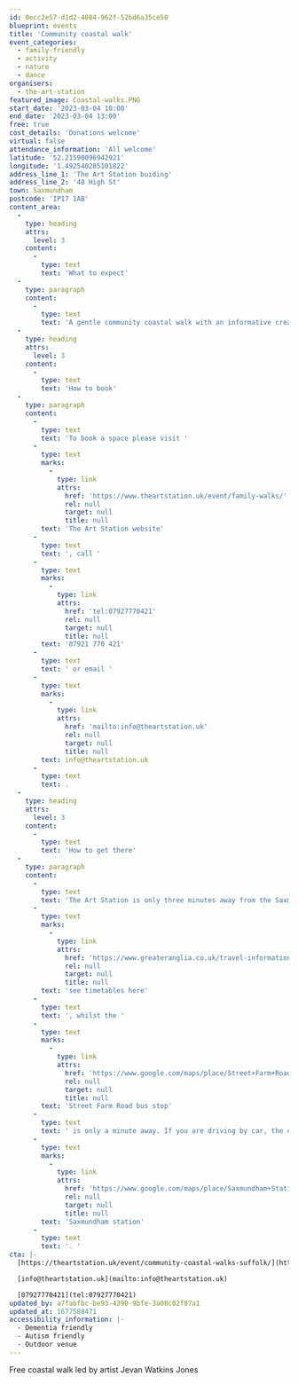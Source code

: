 ```yaml
---
id: 0ecc2e57-d1d2-4084-962f-52bd6a35ce50
blueprint: events
title: 'Community coastal walk'
event_categories:
  - family-friendly
  - activity
  - nature
  - dance
organisers:
  - the-art-station
featured_image: Coastal-walks.PNG
start_date: '2023-03-04 10:00'
end_date: '2023-03-04 13:00'
free: true
cost_details: 'Donations welcome'
virtual: false
attendance_information: 'All welcome'
latitude: '52.21590096942921'
longitude: '1.492540285101822'
address_line_1: 'The Art Station buiding'
address_line_2: '48 High St'
town: Saxmundham
postcode: 'IP17 1AB'
content_area:
  -
    type: heading
    attrs:
      level: 3
    content:
      -
        type: text
        text: 'What to expect'
  -
    type: paragraph
    content:
      -
        type: text
        text: 'A gentle community coastal walk with an informative creative session led by artist Jevan Watkins Jones. Materials and free transport to the East Suffolk Coast will be provided. The meeting point is at The Art Station (yellow doors). '
  -
    type: heading
    attrs:
      level: 3
    content:
      -
        type: text
        text: 'How to book'
  -
    type: paragraph
    content:
      -
        type: text
        text: 'To book a space please visit '
      -
        type: text
        marks:
          -
            type: link
            attrs:
              href: 'https://www.theartstation.uk/event/family-walks/'
              rel: null
              target: null
              title: null
        text: 'The Art Station website'
      -
        type: text
        text: ', call '
      -
        type: text
        marks:
          -
            type: link
            attrs:
              href: 'tel:07927770421'
              rel: null
              target: null
              title: null
        text: '07921 770 421'
      -
        type: text
        text: ' or email '
      -
        type: text
        marks:
          -
            type: link
            attrs:
              href: 'mailto:info@theartstation.uk'
              rel: null
              target: null
              title: null
        text: info@theartstation.uk
      -
        type: text
        text: .
  -
    type: heading
    attrs:
      level: 3
    content:
      -
        type: text
        text: 'How to get there'
  -
    type: paragraph
    content:
      -
        type: text
        text: 'The Art Station is only three minutes away from the Saxmundham train station, '
      -
        type: text
        marks:
          -
            type: link
            attrs:
              href: 'https://www.greateranglia.co.uk/travel-information/station-information/sax'
              rel: null
              target: null
              title: null
        text: 'see timetables here'
      -
        type: text
        text: ', whilst the '
      -
        type: text
        marks:
          -
            type: link
            attrs:
              href: 'https://www.google.com/maps/place/Street+Farm+Road/@52.216324,1.4912831,19z/data=!4m23!1m16!4m15!1m6!1m2!1s0x47d988e7a70ccb65:0xab1ab0a8674bd9b2!2sStreet+Farm+Road,+Saxmundham+IP17+1AJ!2m2!1d1.491707!2d52.216244!1m6!1m2!1s0x47d988e7acfa60b5:0x94de9b2e77c31bb3!2s48+High+St,+Saxmundham+IP17+1AB!2m2!1d1.4925419!2d52.2158794!3e2!3m5!1s0x47d988e7a78c0043:0x2b241da72445eea2!8m2!3d52.216324!4d1.491816!16s%2Fg%2F1q67rylft'
              rel: null
              target: null
              title: null
        text: 'Street Farm Road bus stop'
      -
        type: text
        text: ' is only a minute away. If you are driving by car, the closest parking is at '
      -
        type: text
        marks:
          -
            type: link
            attrs:
              href: 'https://www.google.com/maps/place/Saxmundham+Station/@52.2152263,1.4908974,17.9z/data=!4m6!3m5!1s0x47d988e793a3d45b:0x2af9111fcd8fe6eb!8m2!3d52.2152199!4d1.4906056!16s%2Fg%2F11tjbv_rgp'
              rel: null
              target: null
              title: null
        text: 'Saxmundham station'
      -
        type: text
        text: '. '
cta: |-
  [https://theartstation.uk/event/community-coastal-walks-suffolk/](https://theartstation.uk/event/community-coastal-walks-suffolk/)

  [info@theartstation.uk](mailto:info@theartstation.uk)

  [07927770421](tel:07927770421)
updated_by: a7fabfbc-be93-4390-9bfe-3a08c02f87a1
updated_at: 1677588471
accessibility_information: |-
  - Dementia friendly 
  - Autism friendly 
  - Outdoor venue
---
```

Free coastal walk led by artist Jevan Watkins Jones
